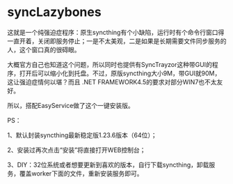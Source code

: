 # syncLazybones

这就是一个纯强迫症程序：原生syncthing有个小缺陷，运行时有个命令行窗口得一直开着，关闭即服务停止；一是不太美观，二是如果是长期需要文件同步服务的人，这个窗口真的很碍眼。

大概官方自己也知道这个问题，所以同时也提供有SyncTrayzor这种带GUI的程序，打开后可以缩小化到托盘。不过，原版syncthing大小9M，带GUI就90M，这让强迫症情何以堪？而且 .NET FRAMEWORK4.5的要求对部分WIN7也不太友好。

所以，搭配EasyService做了这个一键安装版。

PS：

1、默认封装syncthing最新稳定版1.23.6版本（64位）；

2、安装过再次点击“安装”将直接打开WEB控制台；

3、DIY：32位系统或者想要更新到喜欢的版本，自行下载syncthing，卸载服务，覆盖worker下面的文件，重新安装服务即可。

